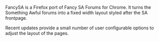 FancySA is a Firefox port of Fancy SA Forums for Chrome. It turns the Something Awful forums into a fixed width layout styled after the SA frontpage.

Recent updates provide a small number of user configurable options to adjust the layout of the pages.
